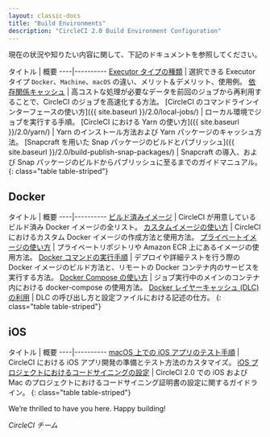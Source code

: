 ```yaml
---
layout: classic-docs
title: "Build Environments"
description: "CircleCI 2.0 Build Environment Configuration"
---
```

現在の状況や知りたい内容に関して、下記のドキュメントを参照してください。

タイトル | 概要 \----|\---\---\----
<a href="{{ site.baseurl }}/2.0/executor-types/">Executor タイプの種類</a> | 選択できる Executor タイプ `Docker`、`Machine`、`macOS` の違い、メリット＆デメリット、使用例。
<a href="{{ site.baseurl }}/2.0/caching/">依存関係キャッシュ</a> | 高コストな処理が必要なデータを前回のジョブから再利用することで、CircleCI のジョブを高速化する方法。 [CircleCI のコマンドラインインターフェースの使い方]({{ site.baseurl }}/2.0/local-jobs/) | ローカル環境でジョブを実行する手順。 [CircleCI における Yarn の使い方]({{ site.baseurl }}/2.0/yarn/) | Yarn のインストール方法および Yarn パッケージのキャッシュ方法。 [Snapcraft を用いた Snap パッケージのビルドとパブリッシュ]({{ site.baseurl }}/2.0/build-publish-snap-packages/) | Snapcraft の導入、および Snap パッケージのビルドからパブリッシュに至るまでのガイドマニュアル。 
{: class="table table-striped"}

## Docker

タイトル | 概要 \----|\---\---\----
<a href="{{ site.baseurl }}/2.0/circleci-images/">ビルド済みイメージ</a> | CircleCI が用意しているビルド済み Docker イメージの全リスト。
<a href="{{ site.baseurl }}/2.0/custom-images/">カスタムイメージの使い方</a> | CircleCI におけるカスタム Docker イメージの作成方法と使用方法。
<a href="{{ site.baseurl }}/2.0/private-images/">プライベートイメージの使い方</a> | プライベートリポジトリや Amazon ECR 上にあるイメージの使用方法。
<a href="{{ site.baseurl }}/2.0/building-docker-images/">Docker コマンドの実行手順</a> | デプロイや詳細テストを行う際の Docker イメージのビルド方法と、リモートの Docker コンテナ内のサービスを実行する方法。
<a href="{{ site.baseurl }}/2.0/docker-compose/">Docker Compose の使い方</a> | ジョブ実行中のメインのコンテナ内における docker-compose の使用方法。
<a href="{{ site.baseurl }}/2.0/docker-layer-caching/">Docker レイヤーキャッシュ (DLC) の利用</a> | DLC の呼び出し方と設定ファイルにおける記述の仕方。
{: class="table table-striped"}

## iOS

タイトル | 概要 \----|\---\---\----
<a href="{{ site.baseurl }}/2.0/testing-ios/">macOS 上での iOS アプリのテスト手順</a> | CircleCI における iOS アプリ開発の準備とテスト方法のカスタマイズ。
<a href="{{ site.baseurl }}/2.0/ios-codesigning/">iOS プロジェクトにおけるコードサイニングの設定</a> | CircleCI 2.0 での iOS および Mac のプロジェクトにおけるコードサイニング証明書の設定に関するガイドライン。
{: class="table table-striped"}

We’re thrilled to have you here. Happy building!

*CircleCI チーム*